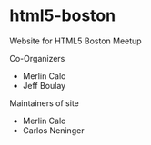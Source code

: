 # html5-boston
Website for HTML5 Boston Meetup

Co-Organizers
- Merlin Calo
- Jeff Boulay

Maintainers of site
- Merlin Calo
- Carlos Neninger
